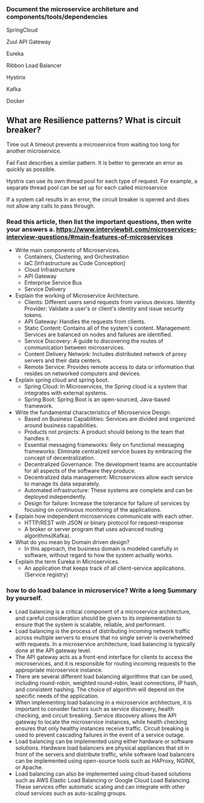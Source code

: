 ### Document the microservice architeture and components/tools/dependencies

SpringCloud

Zuul API Gateway

Eureka

Ribbon Load Balancer

Hystirix

Kafka

Docker

## What are Resilience patterns? What is circuit breaker?

Time out A timeout prevents a microservice from waiting too long for another microservice.

Fail Fast describes a similar pattern. It is better to generate an error as quickly as possible.

Hystrix can use its own thread pool for each type of request. For example, a separate thread pool can be set up for each called microservice

If a system call results in an error, the circuit breaker is opened and does not allow any calls to pass through.

### Read this article, then list the important questions, then write your answers a. https://www.interviewbit.com/microservices-interview-questions/#main-features-of-microservices

- Write main components of Microservices.
  - Containers, Clustering, and Orchestration
  - IaC [Infrastructure as Code Conception]
  - Cloud Infrastructure
  - API Gateway
  - Enterprise Service Bus
  - Service Delivery
- Explain the working of Microservice Architecture.
  - Clients: Different users send requests from various devices. Identity Provider: Validate a user's or client's identity and issue security tokens.
  - API Gateway: Handles the requests from clients.
  - Static Content: Contains all of the system's content. Management: Services are balanced on nodes and failures are identified.
  - Service Discovery: A guide to discovering the routes of communication between microservices.
  - Content Delivery Network: Includes distributed network of proxy servers and their data centers.
  - Remote Service: Provides remote access to data or information that resides on networked computers and devices.
- Explain spring cloud and spring boot.
  - Spring Cloud: In Microservices, the Spring cloud is a system that integrates with external systems.
  - Spring Boot: Spring Boot is an open-sourced, Java-based framework.
- Write the fundamental characteristics of Microservice Design.
  - Based on Business Capabilities: Services are divided and organized around business capabilities.
  - Products not projects: A product should belong to the team that handles it.
  - Essential messaging frameworks: Rely on functional messaging frameworks: Eliminate centralized service buses by embracing the concept of decentralization.
  - Decentralized Governance: The development teams are accountable for all aspects of the software they produce.
  - Decentralized data management: Microservices allow each service to manage its data separately.
  - Automated infrastructure: These systems are complete and can be deployed independently.
  - Design for failure: Increase the tolerance for failure of services by focusing on continuous monitoring of the applications.
- Explain how independent microservices communicate with each other.
  - HTTP/REST with JSON or binary protocol for request-response
  - A broker or server program that uses advanced routing algorithms(Kafka).
- What do you mean by Domain driven design?
  - In this approach, the business domain is modeled carefully in software, without regard to how the system actually works.
- Explain the term Eureka in Microservices.
  - An application that keeps track of all client-service applications.(Service registry)

### how to do load balance in microservice? Write a long Summary by yourself.

- Load balancing is a critical component of a microservice architecture, and careful consideration should be given to its implementation to ensure that the system is scalable, reliable, and performant.
- Load balancing is the process of distributing incoming network traffic across multiple servers to ensure that no single server is overwhelmed with requests. In a microservice architecture, load balancing is typically done at the API gateway level.
- The API gateway acts as a front-end interface for clients to access the microservices, and it is responsible for routing incoming requests to the appropriate microservice instance.
- There are several different load balancing algorithms that can be used, including round-robin, weighted round-robin, least connections, IP hash, and consistent hashing. The choice of algorithm will depend on the specific needs of the application.
- When implementing load balancing in a microservice architecture, it is important to consider factors such as service discovery, health checking, and circuit breaking. Service discovery allows the API gateway to locate the microservice instances, while health checking ensures that only healthy instances receive traffic. Circuit breaking is used to prevent cascading failures in the event of a service outage.
- Load balancing can be implemented using either hardware or software solutions. Hardware load balancers are physical appliances that sit in front of the servers and distribute traffic, while software load balancers can be implemented using open-source tools such as HAProxy, NGINX, or Apache.
- Load balancing can also be implemented using cloud-based solutions such as AWS Elastic Load Balancing or Google Cloud Load Balancing. These services offer automatic scaling and can integrate with other cloud services such as auto-scaling groups.